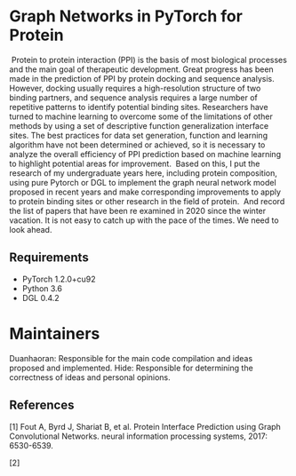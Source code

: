 Graph  Networks in PyTorch for Protein
====

​       Protein to protein interaction (PPI) is the basis of most biological processes and the main goal of therapeutic development. Great progress has been made in the prediction of PPI by protein docking and sequence analysis. However, docking usually requires a high-resolution structure of two binding partners, and sequence analysis requires a large number of repetitive patterns to identify potential binding sites. Researchers have turned to machine learning to overcome some of the limitations of other methods by using a set of descriptive function generalization interface sites. The best practices for data set generation, function and learning algorithm have not been determined or achieved, so it is necessary to analyze the overall efficiency of PPI prediction based on machine learning to highlight potential areas for improvement.
​       Based on this, I put the research of my undergraduate years here, including protein composition, using pure Pytorch or DGL to implement the graph neural network model proposed in recent years and make corresponding improvements to apply to protein binding sites or other research in the field of protein.
​       And record the list of papers that have been re examined in 2020 since the winter vacation. It is not easy to catch up with the pace of the times. We need to look ahead.

## Requirements

  * PyTorch 1.2.0+cu92
  * Python 3.6
  * DGL 0.4.2

# Maintainers

Duanhaoran: Responsible for the main code compilation and ideas proposed and implemented.
Hide: Responsible for determining the correctness of ideas and personal opinions.



## References

[1] Fout A, Byrd J, Shariat B, et al. Protein Interface Prediction using Graph Convolutional Networks. neural information processing systems, 2017: 6530-6539.

[2] 
